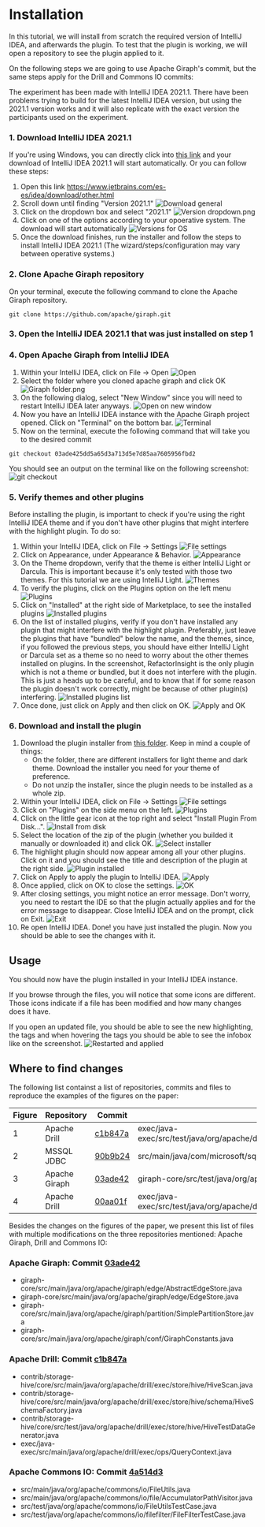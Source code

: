 # Installation
In this tutorial, we will install from scratch the required version of IntelliJ IDEA, and afterwards the plugin. To test that the plugin is working, we will open a repository to see the plugin applied to it.

On the following steps we are going to use Apache Giraph's commit, but the same steps apply for the Drill and Commons IO commits:

The experiment has been made with IntelliJ IDEA 2021.1. There have been problems trying to build for the latest IntelliJ IDEA version, but using the 2021.1 version works and it will also replicate with the exact version the participants used on the experiment.

### 1. Download IntelliJ IDEA 2021.1
If you're using Windows, you can directly click into [this link](https://download.jetbrains.com/idea/ideaIC-2021.1.exe?_gl=1*7niu09*_ga*MTU5NjE1NzI0Ny4xNjM4MzI2NjE1*_ga_9J976DJZ68*MTY2MDcwMzg0NS4xMi4wLjE2NjA3MDM4NDUuMC4wLjA.&_ga=2.16027126.1302933131.1660703846-1596157247.1638326615) and your download of IntelliJ IDEA 2021.1 will start automatically. Or you can follow these steps:
1. Open this link https://www.jetbrains.com/es-es/idea/download/other.html
2. Scroll down until finding "Version 2021.1"
![Download general](/tutorial/01_downloadGeneral.png)
3. Click on the dropdown box and select "2021.1"
![Version dropdown.png](/tutorial/02_versionDropdown.png)
4. Click on one of the options according to your opoerative system. The download will start automatically
![Versions for OS](/tutorial/03_20211version.png)
5. Once the download finishes, run the installer and follow the steps to install IntelliJ IDEA 2021.1 (The wizard/steps/configuration may vary between operative systems.)
### 2. Clone Apache Giraph repository
On your terminal, execute the following command to clone the Apache Giraph repository.

` git clone https://github.com/apache/giraph.git `
### 3. Open the IntelliJ IDEA 2021.1 that was just installed on step 1
### 4. Open Apache Giraph from IntelliJ IDEA
1. Within your IntelliJ IDEA, click on File -> Open
![Open](/tutorial/04_open.png)
2. Select the folder where you cloned apache giraph and click OK
![Giraph folder.png](/tutorial/05_selectGiraph.png)
3. On the following dialog, select "New Window" since you will need to restart IntelliJ IDEA later anyways.
![Open on new window](/tutorial/06_newWindow.png)
3. Now you have an IntelliJ IDEA instance with the Apache Giraph project opened. Click on "Terminal" on the bottom bar.
![Terminal](/tutorial/07_terminal.png)
4. Now on the terminal, execute the following command that will take you to the desired commit

`git checkout 03ade425dd5a65d3a713d5e7d85aa7605956fbd2`

You should see an output on the terminal like on the following screenshot:
![git checkout](/tutorial/08_gitCheckout.png)

### 5. Verify themes and other plugins
Before installing the plugin, is important to check if you're using the right IntelliJ IDEA theme and if you don't have other plugins that might interfere with the highlight plugin. To do so:

1. Within your IntelliJ IDEA, click on File -> Settings
![File settings](/tutorial/09_fileSettings.png)
2. Click on Appearance, under Appearance & Behavior.
![Appearance](/tutorial/18_appearance.png)
3. On the Theme dropdown, verify that the theme is either IntelliJ Light or Darcula. This is important because it's only tested with those two themes. For this tutorial we are using IntelliJ Light.
![Themes](/tutorial/19_themes.png)
4. To verify the plugins, click on the Plugins option on the left menu
![Plugins](/tutorial/10_plugins.png)
5. Click on "Installed" at the right side of Marketplace, to see the installed plugins
![Installed plugins](/tutorial/20_installed.png)
6. On the list of installed plugins, verify if you don't have installed any plugin that might interfere with the highlight plugin. Preferably, just leave the plugins that have "bundled" below the name, and the themes, since, if you followed the previous steps, you should have either IntelliJ Light or Darcula set as a theme so no need to worry about the other themes installed on plugins. In the screenshot, RefactorInsight is the only plugin which is not a theme or bundled, but it does not interfere with the plugin. This is just a heads up to be careful, and to know that if for some reason the plugin doesn't work correctly, might be because of other plugin(s) interfering.
![Installed plugins list](/tutorial/21_pluginsInstalled.png)
7. Once done, just click on Apply and then click on OK.
![Apply and OK](/tutorial/22_applyOk.png)
### 6. Download and install the plugin
1. Download the plugin installer from [this folder](https://github.com/ronaldescobarj/highlight-plugin-poc/tree/main/installers). Keep in mind a couple of things:
   - On the folder, there are different installers for light theme and dark theme. Download the installer you need for your theme of preference.
   - Do not unzip the installer, since the plugin needs to be installed as a whole zip.
2. Within your IntelliJ IDEA, click on File -> Settings
![File settings](/tutorial/09_fileSettings.png)
3. Click on "Plugins" on the side menu on the left.
![Plugins](/tutorial/10_plugins.png)
4. Click on the little gear icon at the top right and select "Install Plugin From Disk...".
![Install from disk](/tutorial/11_installFromDisk.png)
5. Select the location of the zip of the plugin (whether you builded it manually or downloaded it) and click OK.
 ![Select installer](/tutorial/12_selectInstaller.png)
6. The highlight plugin should now appear among all your other plugins. Click on it and you should see the title and description of the plugin at the right side.
![Plugin installed](/tutorial/13_pluginInstalled.png)
7. Click on Apply to apply the plugin to IntelliJ IDEA.
![Apply](/tutorial/14_apply.png)
8. Once applied, click on OK to close the settings.
![OK](/tutorial/15_ok.png)
9. After closing settings, you might notice an error message. Don't worry, you need to restart the IDE so that the plugin actually applies and for the error message to disappear. Close IntelliJ IDEA and on the prompt, click on Exit.
![Exit](/tutorial/16_exit.png)
10. Re open IntelliJ IDEA.
Done! you have just installed the plugin. Now you should be able to see the changes with it.
## Usage
You should now have the plugin installed in your IntelliJ IDEA instance.

If you browse through the files, you will notice that some icons are different. Those icons indicate if a file has been modified and how many changes does it have.

If you open an updated file, you should be able to see the new highlighting, the tags and when hovering the tags you should be able to see the infobox like on the screenshot.
![Restarted and applied](/tutorial/17_restartedAndApplied.png)
## Where to find changes
The following list containst a list of repositories, commits and files to reproduce the examples of the figures on the paper:

| Figure | Repository    | Commit                                                                                             | File                                                                                        |
|--------|---------------|----------------------------------------------------------------------------------------------------|---------------------------------------------------------------------------------------------|
| 1      | Apache Drill  | [c1b847a](https://github.com/apache/drill/commit/c1b847acdc8cb90a1498b236b3bb5c81ca75c044)         | exec/java-exec/src/test/java/org/apache/drill/exec/impersonation/BaseTestImpersonation.java |
| 2      | MSSQL JDBC    | [90b9b24](https://github.com/Microsoft/mssql-jdbc/commit/90b9b249cc866d6134e4ba94039e36e80cacfff8) | src/main/java/com/microsoft/sqlserver/jdbc/SQLServerConnection.java                         |
| 3      | Apache Giraph | [03ade42](https://github.com/apache/giraph/commit/03ade425dd5a65d3a713d5e7d85aa7605956fbd2)        | giraph-core/src/test/java/org/apache/giraph/partition/TestPartitionStores.java              |
| 4      | Apache Drill  | [00aa01f](https://github.com/apache/drill/commit/00aa01fb90f3210d1e3027d7f759fb1085b814bd)         | exec/java-exec/src/test/java/org/apache/drill/exec/server/TestDrillbitResilience.java       |

Besides the changes on the figures of the paper, we present this list of files with multiple modifications on the three repositories mentioned: Apache Giraph, Drill and Commons IO:
### Apache Giraph: Commit [03ade42](https://github.com/apache/giraph/commit/03ade425dd5a65d3a713d5e7d85aa7605956fbd2)
- giraph-core/src/main/java/org/apache/giraph/edge/AbstractEdgeStore.java
- giraph-core/src/main/java/org/apache/giraph/edge/EdgeStore.java
- giraph-core/src/main/java/org/apache/giraph/partition/SimplePartitionStore.java
- giraph-core/src/main/java/org/apache/giraph/conf/GiraphConstants.java
### Apache Drill: Commit [c1b847a](https://github.com/apache/drill/commit/c1b847acdc8cb90a1498b236b3bb5c81ca75c044)
- contrib/storage-hive/core/src/main/java/org/apache/drill/exec/store/hive/HiveScan.java
- contrib/storage-hive/core/src/main/java/org/apache/drill/exec/store/hive/schema/HiveSchemaFactory.java
- contrib/storage-hive/core/src/test/java/org/apache/drill/exec/store/hive/HiveTestDataGenerator.java
- exec/java-exec/src/main/java/org/apache/drill/exec/ops/QueryContext.java
### Apache Commons IO: Commit [4a514d3](https://github.com/apache/commons-io/commit/4a514d3306b55b3667d1449ebd4cbe5f19dd7af0)
- src/main/java/org/apache/commons/io/FileUtils.java
- src/main/java/org/apache/commons/io/file/AccumulatorPathVisitor.java
- src/test/java/org/apache/commons/io/FileUtilsTestCase.java
- src/test/java/org/apache/commons/io/filefilter/FileFilterTestCase.java
